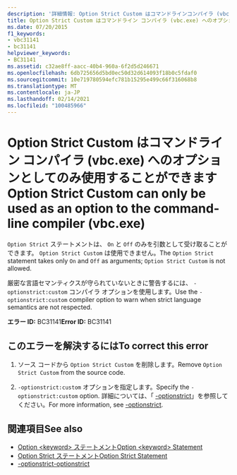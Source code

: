 ```yaml
---
description: '詳細情報: Option Strict Custom はコマンドラインコンパイラ (vbc.exe) のオプションとしてのみ使用できます'
title: Option Strict Custom はコマンドライン コンパイラ (vbc.exe) へのオプションとしてのみ使用することができます
ms.date: 07/20/2015
f1_keywords:
- vbc31141
- bc31141
helpviewer_keywords:
- BC31141
ms.assetid: c32ae8ff-aacc-40b4-960a-6f2d5d246671
ms.openlocfilehash: 6db725656d5bd0ec50d32d614093f18b0c5fdaf0
ms.sourcegitcommit: 10e719780594efc781b15295e499c66f316068b8
ms.translationtype: MT
ms.contentlocale: ja-JP
ms.lasthandoff: 02/14/2021
ms.locfileid: "100485966"
---
```

# <a name="option-strict-custom-can-only-be-used-as-an-option-to-the-command-line-compiler-vbcexe"></a><span data-ttu-id="a406b-103">Option Strict Custom はコマンドライン コンパイラ (vbc.exe) へのオプションとしてのみ使用することができます</span><span class="sxs-lookup"><span data-stu-id="a406b-103">Option Strict Custom can only be used as an option to the command-line compiler (vbc.exe)</span></span>

<span data-ttu-id="a406b-104">`Option Strict` ステートメントは、 `On` と `Off` のみを引数として受け取ることができます。 `Option Strict Custom` は使用できません。</span><span class="sxs-lookup"><span data-stu-id="a406b-104">The `Option Strict` statement takes only `On` and `Off` as arguments; `Option Strict Custom` is not allowed.</span></span>  
  
 <span data-ttu-id="a406b-105">厳密な言語セマンティクスが守られていないときに警告するには、 `-optionstrict:custom` コンパイラ オプションを使用します。</span><span class="sxs-lookup"><span data-stu-id="a406b-105">Use the `-optionstrict:custom` compiler option to warn when strict language semantics are not respected.</span></span>  
  
 <span data-ttu-id="a406b-106">**エラー ID:** BC31141</span><span class="sxs-lookup"><span data-stu-id="a406b-106">**Error ID:** BC31141</span></span>  
  
## <a name="to-correct-this-error"></a><span data-ttu-id="a406b-107">このエラーを解決するには</span><span class="sxs-lookup"><span data-stu-id="a406b-107">To correct this error</span></span>  
  
1. <span data-ttu-id="a406b-108">ソース コードから `Option Strict Custom` を削除します。</span><span class="sxs-lookup"><span data-stu-id="a406b-108">Remove `Option Strict Custom` from the source code.</span></span>  
  
2. <span data-ttu-id="a406b-109">`-optionstrict:custom` オプションを指定します。</span><span class="sxs-lookup"><span data-stu-id="a406b-109">Specify the `-optionstrict:custom` option.</span></span> <span data-ttu-id="a406b-110">詳細については、「 [-optionstrict](../reference/command-line-compiler/optionstrict.md)」を参照してください。</span><span class="sxs-lookup"><span data-stu-id="a406b-110">For more information, see [-optionstrict](../reference/command-line-compiler/optionstrict.md).</span></span>  
  
## <a name="see-also"></a><span data-ttu-id="a406b-111">関連項目</span><span class="sxs-lookup"><span data-stu-id="a406b-111">See also</span></span>

- [<span data-ttu-id="a406b-112">Option \<keyword> ステートメント</span><span class="sxs-lookup"><span data-stu-id="a406b-112">Option \<keyword> Statement</span></span>](../language-reference/statements/option-keyword-statement.md)
- [<span data-ttu-id="a406b-113">Option Strict ステートメント</span><span class="sxs-lookup"><span data-stu-id="a406b-113">Option Strict Statement</span></span>](../language-reference/statements/option-strict-statement.md)
- [<span data-ttu-id="a406b-114">-optionstrict</span><span class="sxs-lookup"><span data-stu-id="a406b-114">-optionstrict</span></span>](../reference/command-line-compiler/optionstrict.md)
